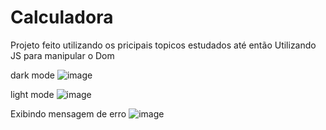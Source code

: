 # Calculadora

Projeto feito utilizando os pricipais topicos estudados até então
Utilizando JS para manipular o Dom

dark mode
![image](https://github.com/SargenTobieus/Calculadora/assets/102703941/2ba13dd3-d2a5-45a3-985a-b9fcefae24e4)

light mode
![image](https://github.com/SargenTobieus/Calculadora/assets/102703941/b27f6b90-20de-48e0-9d54-1a3b7a3ec3fd)

Exibindo mensagem de erro
![image](https://github.com/SargenTobieus/Calculadora/assets/102703941/b547dd52-832d-43c3-9ba4-6e16d13388c4)

